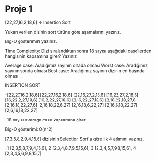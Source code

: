 # Proje 1
[22,27,16,2,18,6] -> Insertion Sort

Yukarı verilen dizinin sort türüne göre aşamalarını yazınız.

Big-O gösterimini yazınız.

Time Complexity: Dizi sıralandıktan sonra 18 sayısı aşağıdaki case'lerden hangisinin kapsamına girer? Yazınız

Average case: Aradığımız sayının ortada olması
Worst case: Aradığımız sayının sonda olması
Best case: Aradığımız sayının dizinin en başında olması.
.

INSERTION SORT

-[22,27,16,2,18,6] [22,27,16,2,18,6] [22,16,27,2,18,6] [16,22,27,2,18,6] [16,22,2,27,18,6] [16,2,22,27,18,6] [2,16,22,27,18,6] [2,16,22,18,27,6] [2,16,18,22,27,6] [2,16,18,22,6,27] [2,16,18,6,22,27] [2,16,6,18,22,27] [2,6,16,18,22,27]

-18 sayısı average case kapsamına girer

Big-O gösterimi: O(n^2)


[7,3,5,8,2,9,4,15,6] dizisinin Selection Sort'a göre ilk 4 adımını yazınız.

-1 [2,3,5,8,7,9,4,15,6],   2 [2,3,4,8,7,9,5,15,6],    3 [2,3,4,5,7,9,8,15,6],    4 [2,3,4,5,6,9,8,15,7]
